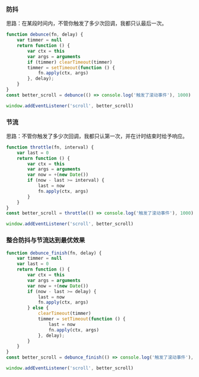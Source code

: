 <!--
 * @Descripttion: 
 * @version: 1.0.0
 * @Author: jimmiezhou
 * @Date: 2019-11-21 16:47:48
 * @LastEditors: jimmiezhou
 * @LastEditTime: 2019-11-21 16:51:22
 -->
### 防抖

思路：在某段时间内，不管你触发了多少次回调，我都只认最后一次。

```javascript
function debunce(fn, delay) {
    var timmer = null
    return function () {
        var ctx = this
        var args = arguments
        if (timmer) clearTimeout(timmer)
        timmer = setTimeout(function () {
            fn.apply(ctx, args)
        }, delay);
    }
}
const better_scroll = debunce(() => console.log('触发了滚动事件'), 1000)

window.addEventListener('scroll', better_scroll)
```

### 节流

思路：不管你触发了多少次回调，我都只认第一次，并在计时结束时给予响应。

```javascript
function throttle(fn, interval) {
    var last = 0
    return function () {
        var ctx = this
        var args = arguments
        var now = +(new Date())
        if (now - last >= interval) {
            last = now
            fn.apply(ctx, args)
        }
    }
}
const better_scroll = throttle(() => console.log('触发了滚动事件'), 1000)

window.addEventListener('scroll', better_scroll)
```

### 整合防抖与节流达到最优效果

```javascript
function debunce_finish(fn, delay) {
    var timmer = null
    var last = 0
    return function () {
        var ctx = this
        var args = arguments
        var now = +(new Date())
        if (now - last >= delay) {
            last = now
            fn.apply(ctx, args)
        } else {
            clearTimeout(timmer)
            timmer = setTimeout(function () {
                last = now
                fn.apply(ctx, args)
            }, delay);
        }
    }
}
const better_scroll = debunce_finish(() => console.log('触发了滚动事件'), 1000)

window.addEventListener('scroll', better_scroll)
```